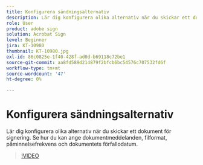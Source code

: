 ```yaml
---
title: Konfigurera sändningsalternativ
description: Lär dig konfigurera olika alternativ när du skickar ett dokument för signering
role: User
product: adobe sign
solution: Acrobat Sign
level: Beginner
jira: KT-10980
thumbnail: KT-10980.jpg
exl-id: 86c0825e-1f40-428f-ad0d-b69118c72be1
source-git-commit: aa8fd589d214879f2bfcb6bc54576c707532fd6f
workflow-type: tm+mt
source-wordcount: '47'
ht-degree: 0%

---
```


# Konfigurera sändningsalternativ

Lär dig konfigurera olika alternativ när du skickar ett dokument för signering. Se hur du kan ange dokumentmeddelanden, filformat, påminnelsefrekvens och dokumentets förfallodatum.

>[!VIDEO](https://video.tv.adobe.com/v/346675?quality=12&learn=on&hidetitle=true)
